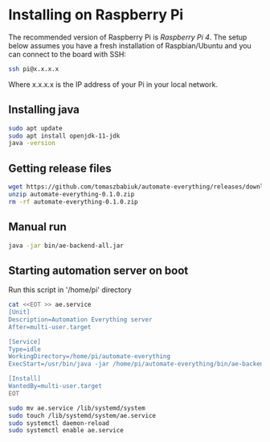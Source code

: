 # Installing on Raspberry Pi
The recommended version of Raspberry Pi is *Raspberry Pi 4*.
The setup below assumes you have a fresh installation of Raspbian/Ubuntu and you can connect to the board with SSH:
```bash
ssh pi@x.x.x.x
```
Where x.x.x.x is the IP address of your Pi in your local network.

## Installing java
```bash
sudo apt update
sudo apt install openjdk-11-jdk
java -version
```

## Getting release files
```bash
wget https://github.com/tomaszbabiuk/automate-everything/releases/download/v0.1.0/automate-everything-0.1.0.zip
unzip automate-everything-0.1.0.zip
rm -rf automate-everything-0.1.0.zip
```

## Manual run
```bash
java -jar bin/ae-backend-all.jar
```
## Starting automation server on boot
Run this script in '/home/pi' directory

```bash
cat <<EOT >> ae.service
[Unit]
Description=Automation Everything server
After=multi-user.target

[Service]
Type=idle
WorkingDirectory=/home/pi/automate-everything
ExecStart=/usr/bin/java -jar /home/pi/automate-everything/bin/ae-backend-all.jar

[Install]
WantedBy=multi-user.target
EOT

sudo mv ae.service /lib/systemd/system
sudo touch /lib/systemd/system/ae.service
sudo systemctl daemon-reload
sudo systemctl enable ae.service
```
